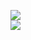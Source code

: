 [![](https://img.shields.io/badge/Made%20With-Github%20Spray-lightgrey.svg?style=for-the-badge&logo=github)](https://github.com/Annihil/github-spray#5842)  
[![](https://i.imgur.com/2DrTn0Z.gif)](https://github.com/Annihil/github-spray)